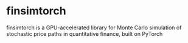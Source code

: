 # finsimtorch
finsimtorch is a GPU-accelerated library for Monte Carlo simulation of stochastic price paths in quantitative finance, built on PyTorch
